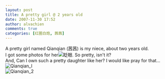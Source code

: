 ```yaml
---
layout: post
title: A pretty girl @ 2 years old
date: 2007-11-30 17:52
author: alvachien
comments: true
categories: [红圈白炮, 茜茜]
---
```

<div id="bp-C678F199F470A1FB_965-content">
<div>A pretty girl named Qianqian (茜茜) is my niece, about two years old.</div>
<div>I got some photos for her<img title="眨眼" src="http://shared.live.com/HjKMzTS-xzcms40!CabizA/emoticons/smile_wink.gif" alt="眨眼" />. So pretty, isn't it?</div>
<div> </div>
<div>And, Can I own such a pretty daughter like her? I would like pray for that...</div>
<div><img src="http://farm3.static.flickr.com/2290/2065244449_1dfface029_b.jpg" alt="Qianqian_I" /></div>
<div><img src="http://farm3.static.flickr.com/2216/2065244081_02fe5be649_b.jpg" alt="Qianqian_2" /></div>
</div>
